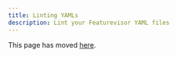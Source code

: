 ```yaml
---
title: Linting YAMLs
description: Lint your Featurevisor YAML files
---
```


This page has moved [here](/docs/linting.md).
